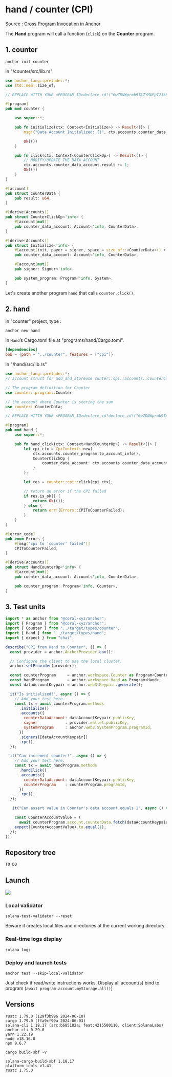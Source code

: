 # hand / counter (CPI)


Source : [Cross Program Invocation in Anchor](https://www.rareskills.io/post/cross-program-invocation)

The **Hand** program will call a function (`click`) on the **Counter** program.

## 1. counter

`anchor init counter`

In "/counter/src/lib.rs"

```rust
use anchor_lang::prelude::*;
use std::mem::size_of;

// REPLACE WITTH YOUR <PROGRAM_ID>declare_id!("6wZDNWprmb9TAZYMAPpT23kHDPABvBLT8jbWQKLHEmBy");

#[program]
pub mod counter {

	use super::*;

	pub fn initialize(ctx: Context<Initialize>) -> Result<()> {
		msg!("Data Account Initialized: {}", ctx.accounts.counter_data_account.key());

		Ok(())
	}

	pub fn click(ctx: Context<CounterClickOp>) -> Result<()> {
		// MODIFY/UPDATE THE DATA ACCOUNT
		ctx.accounts.counter_data_account.result += 1;
		Ok(())
	}
}

#[account]
pub struct CounterData {
	pub result: u64,
}

#[derive(Accounts)]
pub struct CounterClickOp<'info> {   
	#[account(mut)]
	pub counter_data_account: Account<'info, CounterData>,
}

#[derive(Accounts)]
pub struct Initialize<'info> {
	#[account(init, payer = signer, space = size_of::<CounterData>() + 8)]
	pub counter_data_account: Account<'info, CounterData>,

	#[account(mut)]
	pub signer: Signer<'info>,

	pub system_program: Program<'info, System>,
}
```


Let's create another program `hand` that calls `counter.click()`.


## 2. hand

In "counter" project, type :

`anchor new hand`

In `Hand`’s Cargo.toml file at "programs/hand/Cargo.toml".

```toml
[dependencies]
bob = {path = "../counter", features = ["cpi"]}
```

In "/hand/src/lib.rs"

```rust
use anchor_lang::prelude::*;
// account struct for add_and_storeuse cunter::cpi::accounts::CounterClickOp;

// The program definition for Counter
use counter::program::Counter;

// the account where Counter is storing the sum
use counter::CounterData;

// REPLACE WITTH YOUR <PROGRAM_ID>declare_id!declare_id!("6wZDNWprmb9TAZYMAPpT23kHDPABvBLT8jbWQKLHEmBy");

#[program]
pub mod hand {
	use super::*;

	pub fn hand_click(ctx: Context<HandCounterOp>) -> Result<()> {
		let cpi_ctx = CpiContext::new(
			ctx.accounts.counter_program.to_account_info(),
			CounterClickOp {
				counter_data_account: ctx.accounts.counter_data_account.to_account_info(),
			}
		);

		let res = counter::cpi::click(cpi_ctx);

		// return an error if the CPI failed
		if res.is_ok() {
			return Ok(());
		} else {
			return err!(Errors::CPIToCounterFailed);
		}
	}
}

#[error_code]
pub enum Errors {
	#[msg("cpi to 'counter' failed")]
	CPIToCounterFailed,
}

#[derive(Accounts)]
pub struct HandCounterOp<'info> {
	#[account(mut)]
	pub counter_data_account: Account<'info, CounterData>,

	pub counter_program: Program<'info, Counter>,
}
```

## 3. Test units

```javascript
import * as anchor from "@coral-xyz/anchor";
import { Program } from "@coral-xyz/anchor";
import { Counter } from "../target/types/counter";
import { Hand } from "../target/types/hand";
import { expect } from "chai";

describe("CPI from Hand to Counter", () => {
  const provider = anchor.AnchorProvider.env();

  // Configure the client to use the local cluster.
  anchor.setProvider(provider);

  const counterProgram     = anchor.workspace.Counter as Program<Counter>;
  const handProgram        = anchor.workspace.Hand as Program<Hand>;
  const dataAccountKeypair = anchor.web3.Keypair.generate();

  it("Is initialized!", async () => {
    // Add your test here.
    const tx = await counterProgram.methods
      .initialize()
      .accounts({
        counterDataAccount: dataAccountKeypair.publicKey,
        signer            : provider.wallet.publicKey,
        systemProgram     : anchor.web3.SystemProgram.programId,
      })
      .signers([dataAccountKeypair])
      .rpc();
  });

  it("Can increment counter!", async () => {
    // Add your test here.
    const tx = await handProgram.methods
      .handClick()
      .accounts({
        counterDataAccount: dataAccountKeypair.publicKey,
        counterProgram    : counterProgram.programId,
      })
      .rpc();
  });

   it("Can assert value in Counter's data account equals 1", async () => {

    const CounterAccountValue = (
      await counterProgram.account.counterData.fetch(dataAccountKeypair.publicKey)).value.toNumber();
    expect(CounterAccountValue).to.equal(1);
  });
});
```



## Repository tree

```
TO DO
``` 

## Launch

![](deploy_local_test.png)

### Local validator

`solana-test-validator --reset`

Beware it creates local files and directories at the current working directory.


### Real-time logs display

`solana logs`


### Deploy and launch tests

`anchor test --skip-local-validator`

Just check if read/write instructions works.
Display all account(s) bind to program (`await program.account.myStorage.all()`)

## Versions

``` 
rustc 1.79.0 (129f3b996 2024-06-10)
cargo 1.79.0 (ffa9cf99a 2024-06-03)
solana-cli 1.18.17 (src:b685182a; feat:4215500110, client:SolanaLabs)
anchor-cli 0.29.0
yarn 1.22.19
node v18.16.0
npm 9.6.7
``` 

`cargo build-sbf -V`
``` 
solana-cargo-build-sbf 1.18.17
platform-tools v1.41
rustc 1.75.0
``` 
